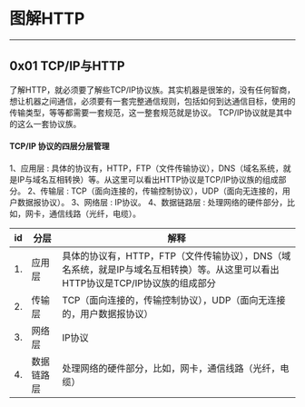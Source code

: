 # 图解HTTP

---
## 0x01 TCP/IP与HTTP
了解HTTP，就必须要了解些TCP/IP协议族。其实机器是很笨的，没有任何智商，想让机器之间通信，必须要有一套完整通信规则，包括如何到达通信目标，使用的传输类型，等等都需要一套规范，这一整套规范就是协议。
TCP/IP协议就是其中的这么一套协议族。

#### TCP/IP 协议的四层分层管理

1、应用层 : 具体的协议有，HTTP，FTP（文件传输协议），DNS（域名系统，就是IP与域名互相转换）等。从这里可以看出HTTP协议是TCP/IP协议族的组成部分。 
2、传输层 : TCP（面向连接的，传输控制协议），UDP（面向无连接的，用户数据报协议）。 
3、网络层 : IP协议。 
4、数据链路层 : 处理网络的硬件部分，比如，网卡，通信线路（光纤，电缆）。

|id|分层|解释|
|----|----|----|
|1.|应用层|具体的协议有，HTTP，FTP（文件传输协议），DNS（域名系统，就是IP与域名互相转换）等。从这里可以看出HTTP协议是TCP/IP协议族的组成部分|
|2.|传输层|TCP（面向连接的，传输控制协议），UDP（面向无连接的，用户数据报协议）|
|3.|网络层|IP协议|
|4.|数据链路层|处理网络的硬件部分，比如，网卡，通信线路（光纤，电缆）|